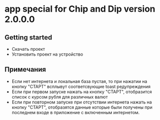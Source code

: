 # app special for Chip and Dip version 2.0.0.0



## Getting started

- Скачать проект
- Установить проект на устройство

## Примечания
- Если нет интернета и локальная база пустая, то при нажатии на кнопку "СТАРТ" всплывут соответсвующие toast редупреждения
- Если при первом запуске нажать на кнопку "СТАРТ", отобразится список с курсом рубля для различных валют
- Если при повторном запуске при отсутствии интернета нажать на кнопку "СТАРТ", отобразятся данные которые были получены при последнем входе в приложение с включенным интернетом.

